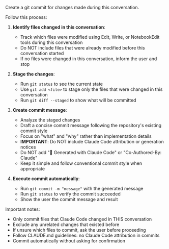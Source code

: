 Create a git commit for changes made during this conversation.

Follow this process:

1. **Identify files changed in this conversation**:
   - Track which files were modified using Edit, Write, or NotebookEdit tools during this conversation
   - Do NOT include files that were already modified before this conversation started
   - If no files were changed in this conversation, inform the user and stop

2. **Stage the changes**:
   - Run `git status` to see the current state
   - Use `git add <file>` to stage only the files that were changed in this conversation
   - Run `git diff --staged` to show what will be committed

3. **Create commit message**:
   - Analyze the staged changes
   - Draft a concise commit message following the repository's existing commit style
   - Focus on "what" and "why" rather than implementation details
   - **IMPORTANT**: Do NOT include Claude Code attribution or generation notices
   - Do NOT add "🤖 Generated with Claude Code" or "Co-Authored-By: Claude"
   - Keep it simple and follow conventional commit style when appropriate

4. **Execute commit automatically**:
   - Run `git commit -m "message"` with the generated message
   - Run `git status` to verify the commit succeeded
   - Show the user the commit message and result

Important notes:
- Only commit files that Claude Code changed in THIS conversation
- Exclude any unrelated changes that existed before
- If unsure which files to commit, ask the user before proceeding
- Follow CLAUDE.md guidelines: no Claude Code attribution in commits
- Commit automatically without asking for confirmation
